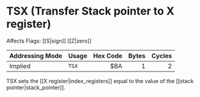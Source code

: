 TSX (Transfer Stack pointer to X register)
==========================================
Affects Flags: [[S|sign]] [[Z|zero]]

| Addressing Mode  | Usage           | Hex Code | Bytes |Cycles  |
|------------------|-----------------|---------:|------:|-------:|
| Implied          |```TSX```        | $BA      | 1     | 2      |

TSX sets the [[X register|index_registers]] equal to the value of the
[[stack pointer|stack_pointer]].

